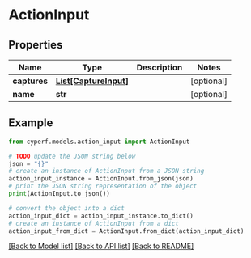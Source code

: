 # ActionInput


## Properties

Name | Type | Description | Notes
------------ | ------------- | ------------- | -------------
**captures** | [**List[CaptureInput]**](CaptureInput.md) |  | [optional] 
**name** | **str** |  | [optional] 

## Example

```python
from cyperf.models.action_input import ActionInput

# TODO update the JSON string below
json = "{}"
# create an instance of ActionInput from a JSON string
action_input_instance = ActionInput.from_json(json)
# print the JSON string representation of the object
print(ActionInput.to_json())

# convert the object into a dict
action_input_dict = action_input_instance.to_dict()
# create an instance of ActionInput from a dict
action_input_from_dict = ActionInput.from_dict(action_input_dict)
```
[[Back to Model list]](../README.md#documentation-for-models) [[Back to API list]](../README.md#documentation-for-api-endpoints) [[Back to README]](../README.md)


